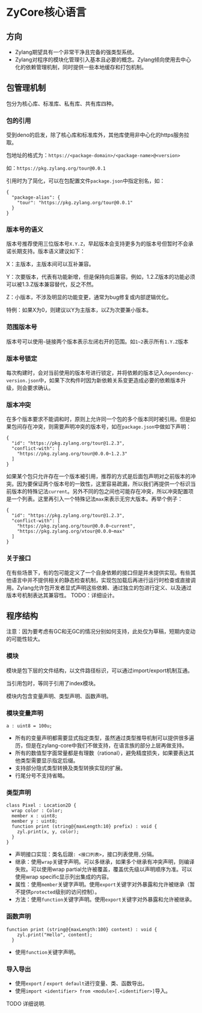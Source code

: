 ---
---
# ZyCore核心语言

## 方向
- Zylang期望具有一个非常干净且完备的强类型系统。
- Zylang对程序的模块化管理引入基本且必要的概念。Zylang倾向使用去中心化的依赖管理机制，同时提供一些本地缓存和打包机制。

## 包管理机制
包分为核心库、标准库、私有库、共有库四种。

### 包的引用
受到deno的启发，除了核心库和标准库外，其他库使用非中心化的https服务拉取。

包地址的格式为：```https://<package-domain>/<package-name>@<version>```

如：```https://pkg.zylang.org/tour@0.0.1```

引用时为了简化，可以在包配置文件```package.json```中指定别名，如：
```
{
  "package-alias": {
    "tour": "https://pkg.zylang.org/tour@0.0.1"
  }
}
```

### 版本号的语义
版本号推荐使用三位版本号```X.Y.Z```，早起版本会支持更多为的版本号但暂时不会承诺长期支持。版本语义建议如下：

X：主版本，主版本间可以互补兼容。

Y：次要版本，代表有功能新增，但是保持向后兼容。例如，1.2.Z版本的功能必须可以被1.3.Z版本兼容替代，反之不然。

Z：小版本，不涉及明显的功能变更，通常为bug修复或内部逻辑优化。

特例：如果X为0，则建议以Y为主版本，以Z为次要兼小版本。

### 范围版本号
版本号可以使用```~```链接两个版本表示左闭右开的范围。如```1~2```表示所有```1.Y.Z```版本

### 版本号锁定
每次构建时，会对当前使用的版本号进行锁定，并将依赖的版本记入```dependency-version.json```中，如果下次构件时因为新依赖关系变更造成必要的依赖版本升级，则会要求确认。

### 版本冲突
在多个版本要求不能调和时，原则上允许同一个包的多个版本同时被引用。但是如果包间存在冲突，则需要声明冲突的版本号，如在```package.json```中做如下声明：
```
{
  "id": "https://pkg.zylang.org/tour@1.2.3",
  "conflict-with": [
    "https://pkg.zylang.org/tour@0.0.0~1.2.3"
  ]
}
```
如果某个包只允许存在一个版本被引用，推荐的方式是后面包声明对之前版本的冲突。因为要保证两个版本号的一致性，这里容易疏漏，所以我们再提供一个标识当前版本的特殊记法```current```。另外不同的包之间也可能存在冲突，所以冲突配置项是一个列表。这里再引入一个特殊记法```max```来表示无穷大版本。再举个例子：

```
{
  "id": "https://pkg.zylang.org/tour@1.2.3",
  "conflict-with": [
    "https://pkg.zylang.org/tour@0.0.0~current",
    "https://pkg.zylang.org/xtour@0.0.0~max"
  ]
}
```

### 关于接口
在有些场景下，有的包可能定义了一个自身依赖的接口但是并未提供实现。有些其他语言中并不提供相关的静态检查机制，实现包加载后再进行运行时检查或直接调用。Zylang允许包开发者显式声明这些依赖、通过独立的包进行定义、以及通过版本号机制表达其兼容性。
TODO：详细设计。

## 程序结构
注意：因为要考虑有GC和无GC的情况分别如何支持，此处仅为草稿，短期内变动的可能性较大。

### 模块
模块是包下层的文件结构，以文件路径标识，可以通过import/export机制互通。

当引用包时，等同于引用了index模块。

模块内包含变量声明、类型声明、函数声明。

### 模块变量声明
```
a : uint8 = 100u;
```
- 所有的变量声明都需要显式指定类型，虽然通过类型推导机制可以提供很多遍历，但是在zylang-core中我们不做支持，在语言族的部分上层再做支持。
- 所有的数值型字面常量都是有理数（rational），避免精度损失，如果要表达其他类型需要显示指定后缀。
- 支持部分隐式类型转换及类型转换实现的扩展。
- 行尾分号不支持省略。

### 类型声明
```
class Pixel : Location2D {
  wrap color : Color;
  member x : uint8;
  member y : uint8;
  function print (string@{maxLength:10} prefix) : void {
    zyl.print(x, y, color);
  }
}
```
- 声明接口实现：类名后跟```: <接口列表>```，接口列表使用```,```分隔。
- 继承：使用```wrap```关键字声明。可以多继承，如果多个继承有冲突声明，则编译失败。可以使用wrap partial允许被覆盖，覆盖优先级以声明顺序为准。可以使用wrap specific显示列出集成的内容。
- 属性：使用```member```关键字声明。使用```export```关键字对外暴露和允许被继承（暂不提供```protected```级别的访问控制）。
- 方法：使用```function```关键字声明。使用```export```关键字对外暴露和允许被继承。

### 函数声明
```
function print (string@{maxLength:100} content) : void {
    zyl.print("Hello", content);
  }
```
- 使用```function```关键字声明。

### 导入导出
- 使用```export``` / ```export default```进行变量、类、函数导出。
- 使用```import <identifier> from <module>[.<identifier>]```导入。

TODO 详细说明.
